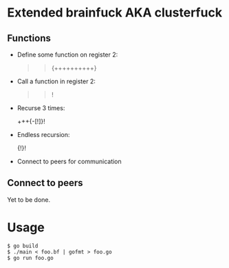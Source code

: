 # Extended brainfuck AKA clusterfuck

## Functions

- Define some function on register 2:

	>>{++++++++++}

- Call a function in register 2:

	>>!

- Recurse 3 times:

    +++{-[!]}!

- Endless recursion:

	{!}!

- Connect to peers for communication

## Connect to peers

Yet to be done.

# Usage

	$ go build
	$ ./main < foo.bf | gofmt > foo.go
	$ go run foo.go
